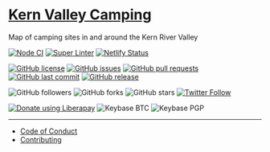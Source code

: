 # [Kern Valley Camping](https://camping.kernvalley.us)
Map of camping sites in and around the Kern River Valley

<!-- [![Dependabot Status](https://api.dependabot.com/badges/status?host=github&repo=kernvalley/camping.kernvalley.us)](https://dependabot.com) -->
[![Node CI](https://github.com/kernvalley/camping.kernvalley.us/workflows/Node%20CI/badge.svg)](https://github.com/kernvalley/camping.kernvalley.us/actions)
[![Super Linter](https://github.com/kernvalley/camping.kernvalley.us/workflows/Lint%20Code%20Base/badge.svg)](https://github.com/kernvalley/camping.kernvalley.us/actions?query=workflow%3A%22Lint+Code+Base%22)
[![Netlify Status](https://api.netlify.com/api/v1/badges/252539d1-4596-41e9-9d63-97a964822b25/deploy-status)](https://app.netlify.com/sites/infallible-galileo-ac41ee/deploys)

[![GitHub license](https://img.shields.io/github/license/kernvalley/camping.kernvalley.us.svg)](https://github.com/kernvalley/camping.kernvalley.us/blob/master/LICENSE)
[![GitHub issues](https://img.shields.io/github/issues/kernvalley/camping.kernvalley.us.svg)](https://github.com/kernvalley/camping.kernvalley.us/issues)
[![GitHub pull requests](https://img.shields.io/github/issues-pr/kernvalley/camping.kernvalley.us.svg)](https://github.com/kernvalley/camping.kernvalley.us/pulls)
[![GitHub last commit](https://img.shields.io/github/last-commit/kernvalley/camping.kernvalley.us.svg)](https://github.com/kernvalley/camping.kernvalley.us/commits/master)
[![GitHub release](https://img.shields.io/github/release/kernvalley/camping.kernvalley.us.svg)](https://github.com/kernvalley/camping.kernvalley.us/releases)

![GitHub followers](https://img.shields.io/github/followers/kernvalley.svg?style=social)
![GitHub forks](https://img.shields.io/github/forks/kernvalley/camping.kernvalley.us.svg?style=social)
![GitHub stars](https://img.shields.io/github/stars/kernvalley/camping.kernvalley.us.svg?style=social)
[![Twitter Follow](https://img.shields.io/twitter/follow/kern_valley.svg?style=social)](https://twitter.com/krn_valley)

[![Donate using Liberapay](https://img.shields.io/liberapay/receives/shgysk8zer0.svg?logo=liberapay)](https://liberapay.com/shgysk8zer0/donate "Donate using Liberapay")
![Keybase BTC](https://img.shields.io/keybase/btc/shgysk8zer0.svg)
![Keybase PGP](https://img.shields.io/keybase/pgp/shgysk8zer0.svg)
- - -

- [Code of Conduct](./.github/CODE_OF_CONDUCT.md)
- [Contributing](./.github/CONTRIBUTING.md)
<!-- - [Security Policy](./.github/SECURITY.md) -->
